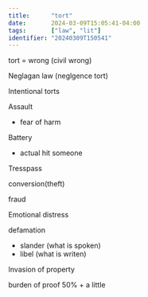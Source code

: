 ```yaml
---
title:      "tort"
date:       2024-03-09T15:05:41-04:00
tags:       ["law", "lit"]
identifier: "20240309T150541"
---
```


tort = wrong (civil wrong) 

Neglagan law (neglgence tort)

Intentional torts

Assault
* fear of harm

Battery
* actual hit someone

Tresspass 

conversion(theft)

fraud

Emotional distress 

defamation
- slander (what is spoken)
- libel (what is writen) 

Invasion of property

burden of proof 50% + a little

